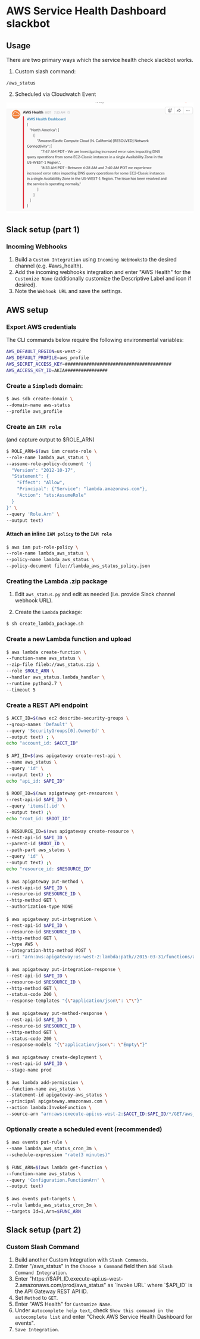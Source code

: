 # AWS Service Health Dashboard slackbot

## Usage

There are two primary ways which the service health check slackbot works.

1. Custom slash command:
```
/aws_status
```

2. Scheduled via Cloudwatch Event

![Example](screenshot.png)

## Slack setup (part 1)

### Incoming Webhooks
1. Build a `Custom Integration` using `Incoming WebHooks`to the desired channel (e.g. #aws_health).
2. Add the incoming webhooks integration and enter "AWS Health" for the `Customize Name` (additionally customize the Descriptive Label and icon if desired).
3. Note the `Webhook URL` and save the settings.

## AWS setup

### Export AWS credentials

The CLI commands below require the following environmental variables:

```sh
AWS_DEFAULT_REGION=us-west-2
AWS_DEFAULT_PROFILE=aws_profile
AWS_SECRET_ACCESS_KEY=########################################
AWS_ACCESS_KEY_ID=AKIA################
```

### Create a `Simpledb` domain:

```sh
$ aws sdb create-domain \
--domain-name aws-status
--profile aws_profile
```

### Create an `IAM role`
(and capture output to $ROLE_ARN)

```sh
$ ROLE_ARN=$(aws iam create-role \
--role-name lambda_aws_status \
--assume-role-policy-document '{
  "Version": "2012-10-17",
  "Statement": {
    "Effect": "Allow",
    "Principal": {"Service": "lambda.amazonaws.com"},
    "Action": "sts:AssumeRole"
  }
}' \
--query 'Role.Arn' \
--output text)
```

#### Attach an inline `IAM policy` to the `IAM role`

```sh
$ aws iam put-role-policy \
--role-name lambda_aws_status \
--policy-name lambda_aws_status \
--policy-document file://lambda_aws_status_policy.json
```

### Creating the Lambda .zip package

1. Edit `aws_status.py` and edit as needed (i.e. provide Slack channel webhook URL).

2. Create the `Lambda` package:

```sh
$ sh create_lambda_package.sh
```

### Create a new Lambda function and upload

```sh
$ aws lambda create-function \
--function-name aws_status \
--zip-file fileb://aws_status.zip \
--role $ROLE_ARN \
--handler aws_status.lambda_handler \
--runtime python2.7 \
--timeout 5
```

### Create a REST API endpoint

```sh
$ ACCT_ID=$(aws ec2 describe-security-groups \
--group-names 'Default' \
--query 'SecurityGroups[0].OwnerId' \
--output text) ; \
echo "account_id: $ACCT_ID"

$ API_ID=$(aws apigateway create-rest-api \
--name aws_status \
--query 'id' \
--output text) ;\
echo "api_id: $API_ID"

$ ROOT_ID=$(aws apigateway get-resources \
--rest-api-id $API_ID \
--query 'items[].id' \
--output text) ;\
echo "root_id: $ROOT_ID"

$ RESOURCE_ID=$(aws apigateway create-resource \
--rest-api-id $API_ID \
--parent-id $ROOT_ID \
--path-part aws_status \
--query 'id' \
--output text) ;\
echo "resource_id: $RESOURCE_ID"

$ aws apigateway put-method \
--rest-api-id $API_ID \
--resource-id $RESOURCE_ID \
--http-method GET \
--authorization-type NONE

$ aws apigateway put-integration \
--rest-api-id $API_ID \
--resource-id $RESOURCE_ID \
--http-method GET \
--type AWS \
--integration-http-method POST \
--uri "arn:aws:apigateway:us-west-2:lambda:path//2015-03-31/functions/arn:aws:lambda:us-west-2:$ACCT_ID:function:aws_status/invocations"

$ aws apigateway put-integration-response \
--rest-api-id $API_ID \
--resource-id $RESOURCE_ID \
--http-method GET \
--status-code 200 \
--response-templates "{\"application/json\": \"\"}"

$ aws apigateway put-method-response \
--rest-api-id $API_ID \
--resource-id $RESOURCE_ID \
--http-method GET \
--status-code 200 \
--response-models "{\"application/json\": \"Empty\"}"

$ aws apigateway create-deployment \
--rest-api-id $API_ID \
--stage-name prod

$ aws lambda add-permission \
--function-name aws_status \
--statement-id apigateway-aws_status \
--principal apigateway.amazonaws.com \
--action lambda:InvokeFunction \
--source-arn "arn:aws:execute-api:us-west-2:$ACCT_ID:$API_ID/*/GET/aws_status"
```

### Optionally create a scheduled event (recommended)

```sh
$ aws events put-rule \
--name lambda_aws_status_cron_3m \
--schedule-expression "rate(3 minutes)"

$ FUNC_ARN=$(aws lambda get-function \
--function-name aws_status \
--query 'Configuration.FunctionArn' \
--output text)

$ aws events put-targets \
--rule lambda_aws_status_cron_3m \
--targets Id=1,Arn=$FUNC_ARN
```

## Slack setup (part 2)

### Custom Slash Command

1. Build another Custom Integration with `Slash Commands`.
2. Enter "/aws_status" in the `Choose a Command` field then `Add Slash Command Integration`.
3. Enter "https://$API_ID.execute-api.us-west-2.amazonaws.com/prod/aws_status" as `Invoke URL` where `$API_ID` is the API Gateway REST API ID.
4. Set `Method` to `GET`.
5. Enter "AWS Health" for `Customize Name`.
6. Under `Autocomplete help text`, check `Show this command in the autocomplete list` and enter "Check AWS Service Health Dashboard for events".
7. `Save Integration`.
